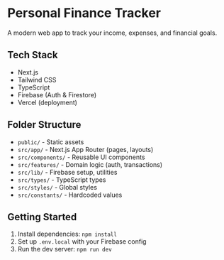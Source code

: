 # Personal Finance Tracker

A modern web app to track your income, expenses, and financial goals.

## Tech Stack
- Next.js
- Tailwind CSS
- TypeScript
- Firebase (Auth & Firestore)
- Vercel (deployment)

## Folder Structure

- `public/` - Static assets
- `src/app/` - Next.js App Router (pages, layouts)
- `src/components/` - Reusable UI components
- `src/features/` - Domain logic (auth, transactions)
- `src/lib/` - Firebase setup, utilities
- `src/types/` - TypeScript types
- `src/styles/` - Global styles
- `src/constants/` - Hardcoded values

## Getting Started
1. Install dependencies: `npm install`
2. Set up `.env.local` with your Firebase config
3. Run the dev server: `npm run dev`
